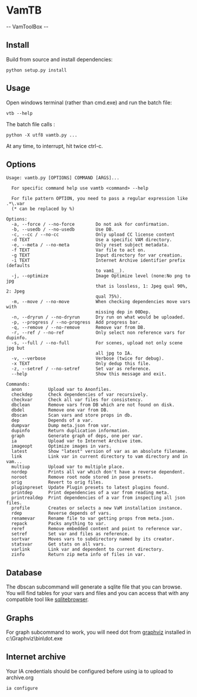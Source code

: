 # VamTB

-- VamToolBox --

## Install
Build from source and install dependencies:
````
python setup.py install
````

## Usage
Open windows terminal (rather than cmd.exe) and run the batch file:
```
vtb --help
```
The batch file calls :
````
python -X utf8 vamtb.py ...
````

At any time, to interrupt, hit twice ctrl-c.

## Options
```text
Usage: vamtb.py [OPTIONS] COMMAND [ARGS]...

  For specific command help use vamtb <command> --help

  For file pattern OPTION, you need to pass a regular expression like .*\.var
  (* can be replaced by %)

Options:
  -a, --force / --no-force        Do not ask for confirmation.
  -b, --usedb / --no-usedb        Use DB.
  -c, --cc / --no-cc              Only upload CC license content
  -d TEXT                         Use a specific VAM directory.
  -e, --meta / --no-meta          Only reset subject metadata.
  -f TEXT                         Var file to act on.
  -g TEXT                         Input directory for var creation.
  -i TEXT                         Internet Archive identifier prefix (defaults
                                  to vam1__).
  -j, --optimize                  Image Optimize level (none:No png to jpg
                                  that is lossless, 1: Jpeg qual 90%, 2: Jpeg
                                  qual 75%).
  -m, --move / --no-move          When checking dependencies move vars with
                                  missing dep in 00Dep.
  -n, --dryrun / --no-dryrun      Dry run on what would be uploaded.
  -p, --progress / --no-progress  Add progress bar.
  -q, --remove / --no-remove      Remove var from DB.
  -r, --ref / --no-ref            Only select non reference vars for dupinfo.
  -s, --full / --no-full          For scenes, upload not only scene jpg but
                                  all jpg to IA.
  -v, --verbose                   Verbose (twice for debug).
  -x TEXT                         Only dedup this file.
  -z, --setref / --no-setref      Set var as reference.
  --help                          Show this message and exit.

Commands:
  anon          Upload var to Anonfiles.
  checkdep      Check dependencies of var recursively.
  checkvar      Check all var files for consistency.
  dbclean       Remove vars from DB which are not found on disk.
  dbdel         Remove one var from DB.
  dbscan        Scan vars and store props in db.
  dep           Depends of a var.
  dumpvar       Dump meta.json from var.
  dupinfo       Return duplication information.
  graph         Generate graph of deps, one per var.
  ia            Upload var to Internet Archive item.
  imageopt      Optimize images in vars.
  latest        Show "latest" version of var as an absolute filename.
  link          Link var in current directory to vam directory and in vam...
  multiup       Upload var to multiple place.
  nordep        Prints all var which don't have a reverse dependent.
  noroot        Remove root node stored in pose presets.
  orig          Revert to orig files.
  pluginpreset  Update Plugin presets to latest plugins found.
  printdep      Print dependencies of a var from reading meta.
  printrealdep  Print dependencies of a var from inspecting all json files.
  profile       Creates or selects a new VaM installation instance.
  rdep          Reverse depends of vars.
  renamevar     Rename file to var getting props from meta.json.
  repack        Packs anything to var.
  reref         Remove embedded content and point to reference var.
  setref        Set var and files as reference.
  sortvar       Moves vars to subdirectory named by its creator.
  statsvar      Get stats on all vars.
  varlink       Link var and dependent to current directory.
  zinfo         Return zip meta info of files in var.
```
## Database
The dbscan subcommand will generate a sqlite file that you can browse. You will find tables for your vars and files and you can access that with any compatible tool like [sqlitebrowser](https://sqlitebrowser.org/).

## Graphs
For graph subcommand to work, you will need dot from [graphviz](https://www.graphviz.org/download/) installed in c:\Graphviz\bin\dot.exe

## Internet archive
Your IA credentials should be configured before using ia to upload to archive.org

```text
ia configure
```